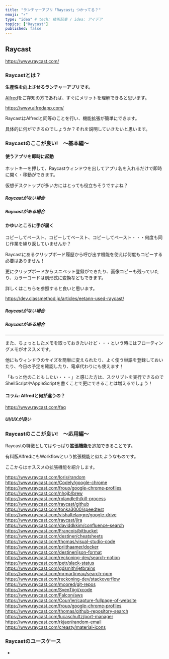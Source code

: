 ```yaml
---
title: "ランチャーアプリ「Raycast」つかってる？"
emoji: "⚡"
type: "idea" # tech: 技術記事 / idea: アイデア
topics: ["Raycast"]
published: false
---
```


## Raycast

https://www.raycast.com/

### Raycastとは？

**生産性を向上させるランチャーアプリです。**

[Alfred](https://www.alfredapp.com/)をご存知の方であれば、すぐにメリットを理解できると思います。

https://www.alfredapp.com/

RaycastはAlfredと同等のことを行い、機能拡張が簡単にできます。

具体的に何ができるのでしょうか？それを説明していきたいと思います。

### Raycastのここが良い!　〜基本編〜

#### 使うアプリを即時に起動

ホットキーを押して、Raycastウィンドウを出してアプリ名を入れるだけで即時に開く・移動ができます。

仮想デスクトップが多い方にはとっても役立ちそうですよね？

##### Raycastがない場合

##### Raycastがある場合

#### かゆいところに手が届く

コピーしてペースト、コピーしてペースト、コピーしてペースト・・・何度も同じ作業を繰り返していませんか？

Raycastにあるクリップボード履歴から呼び出す機能を使えば何度もコピーする必要はありません！

更にクリップボードからスニペット登録ができたり、画像コピーも残っていたり、カラーコードは別形式に変換などもできます。

詳しくはこちらを参照すると良いと思います。

https://dev.classmethod.jp/articles/eetann-used-raycast/

##### Raycastがない場合

##### Raycastがある場合

---

また、ちょっとしたメモを取っておきたいけど・・・という時にはフローティングメモがオススメです。

他にもウィンドウのサイズを簡単に変えられたり、よく使う単語を登録しておいたり、今日の予定を確認したり、電卓代わりにも使えます！

「もっと他のこともしたい・・・」と感じた方は、スクリプトを実行できるのでShellScriptやAppleScriptを書くことで更にできることは増えるでしょう！


####  コラム: Alfredと何が違うの？


https://www.raycast.com/faq

##### UI/UXが良い

##### 

### Raycastのここが良い!　〜応用編〜

Raycastの特徴としてはやっぱり**拡張機能**を追加できることです。

有料版AlfredにもWorkflowという拡張機能と似たようなものです。

ここからはオススメの拡張機能を紹介します。

https://www.raycast.com/loris/random
https://www.raycast.com/Codely/google-chrome
https://www.raycast.com/frouo/google-chrome-profiles
https://www.raycast.com/nhojb/brew
https://www.raycast.com/rolandleth/kill-process
https://www.raycast.com/raycast/github
https://www.raycast.com/tonka3000/speedtest
https://www.raycast.com/vishaltelangre/google-drive
https://www.raycast.com/raycast/jira
https://www.raycast.com/daviddkkim/confluence-search
https://www.raycast.com/Francois/bitbucket
https://www.raycast.com/destiner/cheatsheets
https://www.raycast.com/thomas/visual-studio-code
https://www.raycast.com/priithaamer/docker
https://www.raycast.com/destiner/json-format
https://www.raycast.com/reckoning-dev/search-notion
https://www.raycast.com/petr/slack-status
https://www.raycast.com/gdsmith/jetbrains
https://www.raycast.com/mrmartineau/search-npm
https://www.raycast.com/reckoning-dev/stackoverflow
https://www.raycast.com/moored/git-repos
https://www.raycast.com/SvenTiigi/xcode
https://www.raycast.com/Falcon/aws
https://www.raycast.com/Coun1er/capture-fullpage-of-website
https://www.raycast.com/frouo/google-chrome-profiles
https://www.raycast.com/thomas/github-repository-search
https://www.raycast.com/lucaschultz/port-manager
https://www.raycast.com/rkjaer/random-email
https://www.raycast.com/creasty/material-icons


### Raycastのユースケース

- 
